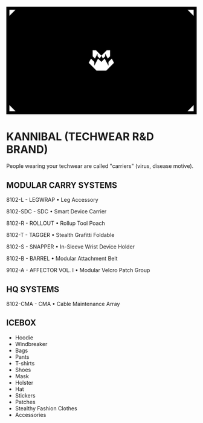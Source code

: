 ![](assets/kannibal-banner.png)

# KANNIBAL (TECHWEAR R&D BRAND)

People wearing your techwear are called "carriers" (virus, disease motive).

## MODULAR CARRY SYSTEMS

8102-L - LEGWRAP • Leg Accessory

8102-SDC - SDC • Smart Device Carrier

8102-R - ROLLOUT • Rollup Tool Poach

8102-T - TAGGER • Stealth Grafitti Foldable

8102-S - SNAPPER • In-Sleeve Wrist Device Holder

8102-B - BARREL • Modular Attachment Belt

9102-A - AFFECTOR VOL. I • Modular Velcro Patch Group

## HQ SYSTEMS

8102-CMA - CMA • Cable Maintenance Array


## ICEBOX

- Hoodie
- Windbreaker
- Bags
- Pants
- T-shirts
- Shoes
- Mask
- Holster
- Hat
- Stickers
- Patches
- Stealthy Fashion Clothes
- Accessories
